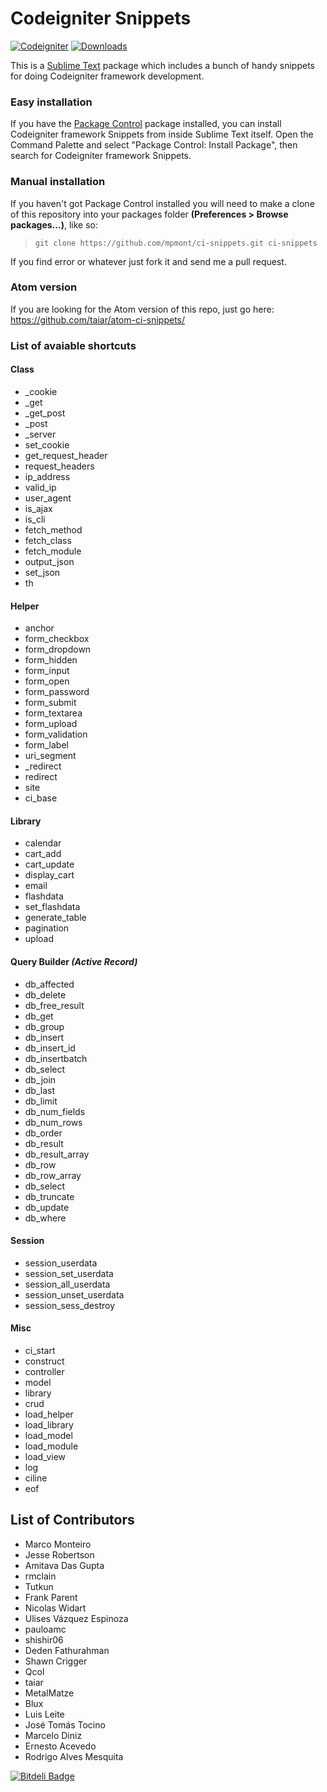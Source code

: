 Codeigniter Snippets
=======================

[![Codeigniter](https://img.shields.io/badge/Codeigniter-v3.0-orange.svg)](http://codeigniter.com/)
[![Downloads](https://packagecontrol.herokuapp.com/downloads/CodeIgniter%20Snippets.svg?color=80d4cd)](https://packagecontrol.io/packages/CodeIgniter%20Snippets)

This is a [Sublime Text][sublime] package which includes a bunch of handy snippets for doing Codeigniter framework development.

### Easy installation ###

If you have the [Package Control][package_control] package installed, you can install Codeigniter framework Snippets from inside Sublime Text itself. Open the Command Palette and select "Package Control: Install Package", then search for Codeigniter framework Snippets.

### Manual installation ###

If you haven't got Package Control installed you will need to make a clone of this repository into your packages folder **(Preferences > Browse packages...)**, like so:

 > `git clone https://github.com/mpmont/ci-snippets.git ci-snippets`

If you find error or whatever just fork it and send me a pull request.

[sublime]: http://www.sublimetext.com/
[package_control]: https://packagecontrol.io/

### Atom version

If you are looking for the Atom version of this repo, just go here: https://github.com/taiar/atom-ci-snippets/

### List of avaiable shortcuts ###

#### Class

* _cookie
* _get
* _get_post
* _post
* _server
* set_cookie
* get_request_header
* request_headers
* ip_address
* valid_ip
* user_agent
* is_ajax
* is_cli
* fetch_method
* fetch_class
* fetch_module
* output_json
* set_json
* th

#### Helper

* anchor
* form_checkbox
* form_dropdown
* form_hidden
* form_input
* form_open
* form_password
* form_submit
* form_textarea
* form_upload
* form_validation
* form_label
* uri_segment
* _redirect
* redirect
* site
* ci_base

#### Library

* calendar
* cart_add
* cart_update
* display_cart
* email
* flashdata
* set_flashdata
* generate_table
* pagination
* upload

#### Query Builder _(Active Record)_

* db_affected
* db_delete
* db_free_result
* db_get
* db_group
* db_insert
* db_insert_id
* db_insertbatch
* db_select
* db_join
* db_last
* db_limit
* db_num_fields
* db_num_rows
* db_order
* db_result
* db_result_array
* db_row
* db_row_array
* db_select
* db_truncate
* db_update
* db_where

#### Session

* session_userdata
* session_set_userdata
* session_all_userdata
* session_unset_userdata
* session_sess_destroy

#### Misc

* ci_start
* construct
* controller
* model
* library
* crud
* load_helper
* load_library
* load_model
* load_module
* load_view
* log
* ciline
* eof


## List of Contributors

- Marco Monteiro
- Jesse Robertson
- Amitava Das Gupta
- rmclain
- Tutkun
- Frank Parent
- Nicolas Widart
- Ulises Vázquez Espinoza
- pauloamc
- shishir06
- Deden Fathurahman
- Shawn Crigger
- Qcol
- taiar
- MetalMatze
- Blux
- Luis Leite
- José Tomás Tocino
- Marcelo Diniz
- Ernesto Acevedo
- Rodrigo Alves Mesquita


[![Bitdeli Badge](https://d2weczhvl823v0.cloudfront.net/mpmont/ci-snippets/trend.png)](https://bitdeli.com/free "Bitdeli Badge")

